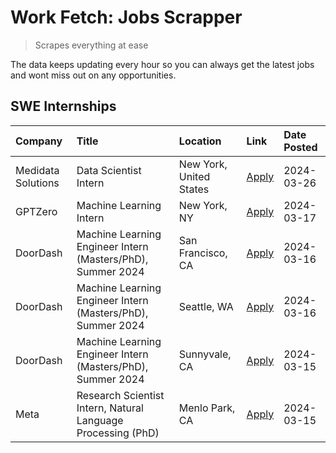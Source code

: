 # Work Fetch: Jobs Scrapper
> Scrapes everything at ease

The data keeps updating every hour so you can always get the latest jobs and wont miss out on any opportunities.

## SWE Internships
<!--START_SECTION:workfetch-->
| Company            | Title                                                        | Location                | Link                                                                                                                                                                                                                                                                     | Date Posted   |
|:-------------------|:-------------------------------------------------------------|:------------------------|:-------------------------------------------------------------------------------------------------------------------------------------------------------------------------------------------------------------------------------------------------------------------------|:--------------|
| Medidata Solutions | Data Scientist Intern                                        | New York, United States | [Apply](https://www.linkedin.com/jobs/view/data-scientist-intern-at-medidata-solutions-3810253704?position=10&pageNum=0&refId=diov%2Fta4Pi8u8Z1MsymNyA%3D%3D&trackingId=DwLXuOjLrcjSs52MmskJDw%3D%3D&trk=public_jobs_jserp-result_search-card)                           | 2024-03-26    |
| GPTZero            | Machine Learning Intern                                      | New York, NY            | [Apply](https://www.linkedin.com/jobs/view/machine-learning-intern-at-gptzero-3860723963?position=9&pageNum=0&refId=diov%2Fta4Pi8u8Z1MsymNyA%3D%3D&trackingId=0f3c4XYdpGPu6l6R1t4ong%3D%3D&trk=public_jobs_jserp-result_search-card)                                     | 2024-03-17    |
| DoorDash           | Machine Learning Engineer Intern (Masters/PhD), Summer 2024  | San Francisco, CA       | [Apply](https://www.linkedin.com/jobs/view/machine-learning-engineer-intern-masters-phd-summer-2024-at-doordash-3736457737?position=3&pageNum=0&refId=diov%2Fta4Pi8u8Z1MsymNyA%3D%3D&trackingId=otn9dBqn0j1mLwA4te3obw%3D%3D&trk=public_jobs_jserp-result_search-card)   | 2024-03-16    |
| DoorDash           | Machine Learning Engineer Intern (Masters/PhD), Summer 2024  | Seattle, WA             | [Apply](https://www.linkedin.com/jobs/view/machine-learning-engineer-intern-masters-phd-summer-2024-at-doordash-3736455966?position=4&pageNum=0&refId=diov%2Fta4Pi8u8Z1MsymNyA%3D%3D&trackingId=Vrh0J9roU%2BaGN3HInhjTuA%3D%3D&trk=public_jobs_jserp-result_search-card) | 2024-03-16    |
| DoorDash           | Machine Learning Engineer Intern (Masters/PhD), Summer 2024  | Sunnyvale, CA           | [Apply](https://www.linkedin.com/jobs/view/machine-learning-engineer-intern-masters-phd-summer-2024-at-doordash-3736454973?position=2&pageNum=0&refId=diov%2Fta4Pi8u8Z1MsymNyA%3D%3D&trackingId=U%2FSpggF0JZFoyQayV5g0kQ%3D%3D&trk=public_jobs_jserp-result_search-card) | 2024-03-15    |
| Meta               | Research Scientist Intern, Natural Language Processing (PhD) | Menlo Park, CA          | [Apply](https://www.linkedin.com/jobs/view/research-scientist-intern-natural-language-processing-phd-at-meta-3858718375?position=8&pageNum=0&refId=diov%2Fta4Pi8u8Z1MsymNyA%3D%3D&trackingId=bTlrATA3Bj06bFrsrUf7Zw%3D%3D&trk=public_jobs_jserp-result_search-card)      | 2024-03-15    |
<!--END_SECTION:workfetch-->
